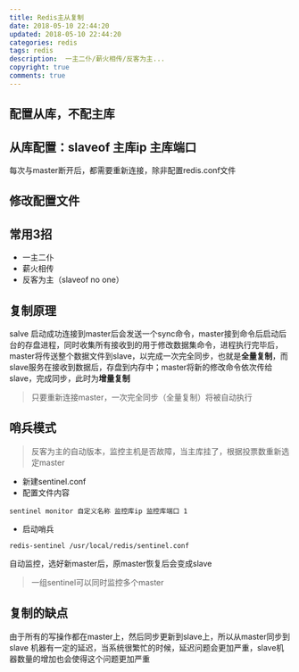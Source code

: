 ```yaml
---
title: Redis主从复制
date: 2018-05-10 22:44:20
updated: 2018-05-10 22:44:20
categories: redis
tags: redis
description:  一主二仆/薪火相传/反客为主...
copyright: true
comments: true
---
```

<!-- more -->
## 配置从库，不配主库
## 从库配置：slaveof **主库ip** **主库端口**
每次与master断开后，都需要重新连接，除非配置redis.conf文件
## 修改配置文件
## 常用3招
* 一主二仆
* 薪火相传
* 反客为主（slaveof no one）

## 复制原理
salve 启动成功连接到master后会发送一个sync命令，master接到命令后启动后台的存盘进程，同时收集所有接收到的用于修改数据集命令，进程执行完毕后，master将传送整个数据文件到slave，以完成一次完全同步，也就是**全量复制**，而slave服务在接收到数据后，存盘到内存中；master将新的修改命令依次传给slave，完成同步，此时为**增量复制**
> 只要重新连接master，一次完全同步（全量复制）将被自动执行

## 哨兵模式
> 反客为主的自动版本，监控主机是否故障，当主库挂了，根据投票数重新选定master

* 新建sentinel.conf
* 配置文件内容
```
sentinel monitor 自定义名称 监控库ip 监控库端口 1
```
* 启动哨兵
```
redis-sentinel /usr/local/redis/sentinel.conf
```
自动监控，选好新master后，原master恢复后会变成slave
> 一组sentinel可以同时监控多个master

## 复制的缺点
由于所有的写操作都在master上，然后同步更新到slave上，所以从master同步到slave   机器有一定的延迟，当系统很繁忙的时候，延迟问题会更加严重，slave机器数量的增加也会使得这个问题更加严重
